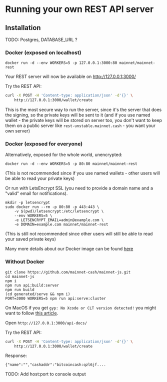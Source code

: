 # Running your own REST API server

## Installation

TODO: Postgres, DATABASE_URL ?

### Docker (exposed on localhost) <Badge text="recommended" type="tip"/>

```shell
docker run -d --env WORKERS=5 -p 127.0.0.1:3000:80 mainnet/mainnet-rest
```

Your REST server will now be available on http://127.0.0.1:3000/

Try the REST API:

```sh
curl -X POST -H 'Content-type: application/json' -d'{}' \
    http://127.0.0.1:3000/wallet/create
```

This is the most secure way to run the server, since it's the server that does the signing, so the private keys
will be sent to it (and if you use named wallet - the private keys will be stored on server too, you don't want to
keep them on a public server like `rest-unstable.mainnet.cash` - you want your own server)

### Docker (exposed for everyone) <Badge text="not recommended" type="warning"/>

Alternatively, exposed for the whole world, unencrypted:  

```shell
docker run -d --env WORKERS=5 -p 80:80 mainnet/mainnet-rest
```

(This is not recommended since if you use named wallets - other users will be able to read your private keys)

Or run with LetsEncrypt SSL (you need to provide a domain name and a "valid" email for notifications). 

```shell
mkdir -p letsencrypt
sudo docker run --rm -p 80:80 -p 443:443 \
    -v $(pwd)/letsencrypt:/etc/letsencrypt \
    --env WORKERS=5 \
    -e LETSENCRYPT_EMAIL=admin@example.com \
    -e DOMAIN=example.com mainnet/mainnet-rest
```

(This is still not recommended since other users will still be able to read your saved private keys)

Many more details about our Docker image can be found [here](https://github.com/mainnet-cash/mainnet-js/blob/master/generated/serve/docker/README.md)

### Without Docker <Badge text="safe, but hard" type="tip"/>

```shell
git clone https://github.com/mainnet-cash/mainnet-js.git
cd mainnet-js
npm i
npm run api:build:server
npm run build
(cd generated/serve && npm i)
PORT=3000 WORKERS=5 npm run api:serve:cluster
```

On MacOS if you get `gyp: No Xcode or CLT version detected!` you might want to follow 
[this article](https://medium.com/flawless-app-stories/gyp-no-xcode-or-clt-version-detected-macos-catalina-anansewaa-38b536389e8d).

Open `http://127.0.0.1:3000/api-docs/`

Try the REST API:

```sh
curl -X POST -H 'Content-type: application/json' -d'{}' \
    http://127.0.0.1:3000/wallet/create
```

Response:

```
{"name":"","cashaddr":"bitcoincash:qzl6jf....
```

TODO: Add host:port to console output
